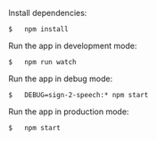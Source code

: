 Install dependencies:
```
$   npm install
```

Run the app in development mode:
```
$   npm run watch
```

Run the app in debug mode:
```
$   DEBUG=sign-2-speech:* npm start
```

Run the app in production mode:
```
$   npm start
```